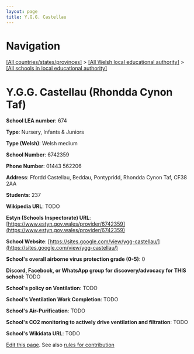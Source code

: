 ```yaml
---
layout: page
title: Y.G.G. Castellau
---
```

# Navigation

[[All countries/states/provinces]](../../..) > [[All Welsh local educational authority]](../..) > [[All schools in local educational authority]](..)

# Y.G.G. Castellau (Rhondda Cynon Taf)

**School LEA number**: 674

**Type**: Nursery, Infants & Juniors

**Type (Welsh)**: Welsh medium

**School Number**: 6742359

**Phone Number**: 01443 562206

**Address**: Ffordd Castellau, Beddau, Pontypridd, Rhondda Cynon Taf, CF38 2AA

**Students**: 237

**Wikipedia URL**: TODO

**Estyn (Schools Inspectorate) URL**: [https://www.estyn.gov.wales/provider/6742359](https://www.estyn.gov.wales/provider/6742359)

**School Website**: [https://sites.google.com/view/ygg-castellau/](https://sites.google.com/view/ygg-castellau/)

**School's overall airborne virus protection grade (0-5)**: 0

**Discord, Facebook, or WhatsApp group for discovery/advocacy for THIS school**: TODO

**School's policy on Ventilation**: TODO

**School's Ventilation Work Completion**: TODO

**School's Air-Purification**: TODO

**School's CO2 monitoring to actively drive ventilation and filtration**: TODO

**School's Wikidata URL**: TODO




[Edit this page](https://github.com/ventilate-schools/Wales/edit/prif/./Rhondda_Cynon_Taf/Y.G.G._Castellau.md). See also [rules for contribution](../../../contribution-rules/)